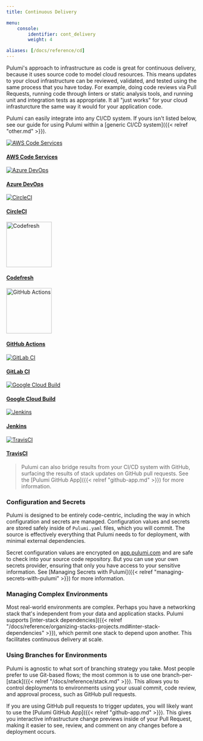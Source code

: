 ```yaml
---
title: Continuous Delivery

menu:
    console:
        identifier: cont_delivery
        weight: 4

aliases: [/docs/reference/cd]
---
```


Pulumi's approach to infrastructure as code is great for continuous delivery, because it uses source code to model
cloud resources. This means updates to your cloud infrastructure can be reviewed, validated, and tested using the same
process that you have today. For example, doing code reviews via Pull Requests, running code through linters or static
analysis tools, and running unit and integration tests as appropriate. It all "just works" for your cloud
infrasturcture the same way it would for your application code.

Pulumi can easily integrate into any CI/CD system. If yours isn't listed below, see our guide for using Pulumi
within a [generic CI/CD system]({{< relref "other.md" >}}).

<div class="supported-cicd-platforms">
    <a href="{{< relref aws-code-services >}}">
        <img src="/logos/tech/ci-cd/aws-codedeploy.svg" alt="AWS Code Services">
        <h4 class="no-anchor">AWS Code Services</h4>
    </a>
    <a href="{{< relref azure-devops >}}">
        <img src="/logos/tech/ci-cd/azure-devops.svg" alt="Azure DevOps">
        <h4 class="no-anchor">Azure DevOps</h4>
    </a>
    <a href="{{< relref circleci >}}">
        <img src="/logos/tech/ci-cd/circleci.svg" alt="CircleCI">
        <h4 class="no-anchor">CircleCI</h4>
    </a>
    <a href="{{< relref codefresh >}}">
        <img style="width: 120px;" src="/logos/tech/ci-cd/codefresh.svg" alt="Codefresh">
        <h4 class="no-anchor">Codefresh</h4>
    </a>
    <a href="{{< relref github-actions >}}">
        <img style="width: 120px;" src="/logos/tech/ci-cd/github-actions.svg" alt="GitHub Actions">
        <h4 class="no-anchor">GitHub Actions</h4>
    </a>
    <a href="{{< relref gitlab-ci >}}">
        <img src="/logos/tech/ci-cd/gitlab-ci.svg" alt="GitLab CI">
        <h4 class="no-anchor">GitLab CI</h4>
    </a>
    <a href="{{< relref google-cloud-build >}}">
        <img src="/logos/tech/ci-cd/google-cloud-build.png" alt="Google Cloud Build">
        <h4 class="no-anchor">Google Cloud Build</h4>
    </a>
    <a href="{{< relref jenkins >}}">
        <img src="/logos/tech/ci-cd/jenkins.svg" alt="Jenkins">
        <h4 class="no-anchor">Jenkins</h4>
    </a>
    <a href="{{< relref travis >}}">
        <img src="/logos/tech/ci-cd/travis-ci.svg" alt="TravisCI">
        <h4 class="no-anchor">TravisCI</h4>
    </a>
</div>

> Pulumi can also bridge results from your CI/CD system with GitHub, surfacing the results of stack updates
> on GitHub pull requests. See the [Pulumi GitHub App]({{< relref "github-app.md" >}}) for more information.

### Configuration and Secrets

Pulumi is designed to be entirely code-centric, including the way in which configuration and secrets are managed.
Configuration values and secrets are stored safely inside of `Pulumi.yaml` files, which you will commit.
The source is effectively everything that Pulumi needs to for deployment, with minimal external dependencies.

Secret configuration values are encrypted on [app.pulumi.com](https://app.pulumi.com) and are safe to check into your
source code repository. But you can use your own secrets provider, ensuring that only you have access to your
sensitive information. See [Managing Secrets with Pulumi]({{< relref "managing-secrets-with-pulumi" >}}) for more information.

### Managing Complex Environments

Most real-world environments are complex. Perhaps you have a networking stack that's independent from your data
and application stacks. Pulumi supports [inter-stack dependencies]({{< relref "/docs/reference/organizing-stacks-projects.md#inter-stack-dependencies" >}}),
which permit one stack to depend upon another. This facilitates continuous delivery at scale.

### Using Branches for Environments

Pulumi is agnostic to what sort of branching strategy you take. Most people prefer to use Git-based flows; the most common is
to use one branch-per-[stack]({{< relref "/docs/reference/stack.md" >}}). This allows you to control deployments to environments
using your usual commit, code review, and approval process, such as GitHub pull requests.

If you are using GitHub pull requests to trigger updates, you will likely want to use the
[Pulumi GitHub App]({{< relref "github-app.md" >}}). This gives you interactive infrastructure change previews
inside of your Pull Request, making it easier to see, review, and comment on any changes before a deployment occurs.
